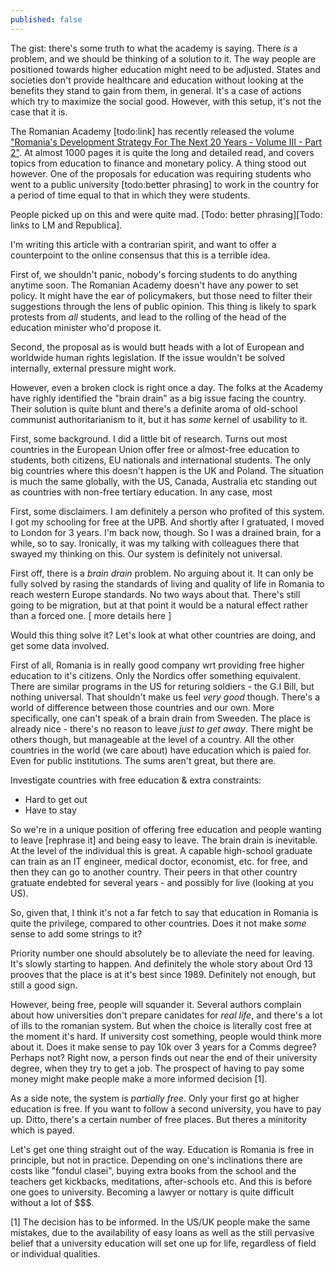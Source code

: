 ```yaml
---
published: false
---
```

The gist: there's some truth to what the academy is saying. There _is_ a problem, and we should be thinking of a solution to it. The way people are positioned towards higher education might need to be adjusted. States and societies don't provide healthcare and education without looking at the benefits they stand to gain from them, in general. It's a case of actions which try to maximize the social good. However, with this setup, it's not the case that it is.

The Romanian Academy [todo:link] has recently released the volume ["Romania's Development Strategy For The Next 20 Years - Volume III - Part 2"](http://www.acad.ro/bdar/strategiaAR/doc13/StrategiaIII_2.pdf). At almost 1000 pages it is quite the long and detailed read, and covers topics from education to finance and monetary policy. A thing stood out however. One of the proposals for education was requiring students who went to a public university [todo:better phrasing] to work in the country for a period of time equal to that in which they were students.

People picked up on this and were quite mad. [Todo: better phrasing][Todo: links to LM and Republica].

I'm writing this article with a contrarian spirit, and want to offer a counterpoint to the online consensus that this is a terrible idea.

First of, we shouldn't panic, nobody's forcing students to do anything anytime soon. The Romanian Academy doesn't have any power to set policy. It might have the ear of policymakers, but those need to filter their suggestions through the lens of public opinion. This thing is likely to spark protests from _all_ students, and lead to the rolling of the head of the education minister who'd propose it.

Second, the proposal as is would butt heads with a lot of European and worldwide human rights legislation. If the issue wouldn't be solved internally, external pressure might work.

However, even a broken clock is right once a day. The folks at the Academy have righly identified the "brain drain" as a big issue facing the country. Their solution is quite blunt and there's a definite aroma of old-school communist authoritarianism to it, but it has _some_ kernel of usability to it.

First, some background. I did a little bit of research. Turns out most countries in the European Union offer free or almost-free education to students, both citizens, EU nationals and international students. The only big countries where this doesn't happen is the UK and Poland. The situation is much the same globally, with the US, Canada, Australia etc standing out as countries with non-free tertiary education. In any case, most 

First, some disclaimers. I am definitely a person who profited of this system. I got my schooling for free at the UPB. And shortly after I gratuated, I moved to London for 3 years. I'm back now, though. So I was a drained brain, for a while, so to say.
Ironically, it was my talking with colleagues there that swayed my thinking on this. Our system is definitely not universal.

First off, there is a _brain drain_ problem. No arguing about it. It can only be fully solved by rasing the standards of living and quality of life in Romania to reach western Europe standards. No two ways about that. There's still going to be migration, but at that point it would be a natural effect rather than a forced one. [ more details here ]

Would this thing solve it? Let's look at what other countries are doing, and get some data involved.

First of all, Romania is in really good company wrt providing free higher education to it's citizens. Only the Nordics offer something equivalent. There are similar programs in the US for returing soldiers - the G.I Bill, but nothing universal. That shouldn't make us feel _very good_ though. There's a world of difference between those countries and our own. More specifically, one can't speak of a brain drain from Sweeden. The place is already nice - there's no reason to leave _just to get away_. There might be others though, but manageable at the level of a country.
All the other countries in the world (we care about) have education which is paied for. Even for public institutions. The sums aren't great, but there are.

Investigate countries with free education & extra constraints:
- Hard to get out
- Have to stay

So we're in a unique position of offering free education and people wanting to leave [rephrase it] and being easy to leave. The brain drain is inevitable. At the level of the individual this is great. A capable high-school graduate can train as an IT engineer, medical doctor, economist, etc. for free, and then they can go to another country. Their peers in that other country gratuate endebted for several years - and possibly for live (looking at you US). 

So, given that, I think it's not a far fetch to say that education in Romania is quite the privilege, compared to other countries. Does it not make _some_ sense to add some strings to it?

Priority number one should absolutely be to alleviate the need for leaving. It's slowly starting to happen. And definitely the whole story about Ord 13 prooves that the place is at it's best since 1989. Definitely not enough, but still a good sign.

However, being free, people will squander it. Several authors complain about how universities don't prepare canidates for _real life_, and there's a lot of ills to the romanian system. But when the choice is literally cost free at the moment it's hard. If university cost something, people would think more about it. Does it make sense to pay 10k over 3 years for a Comms degree? Perhaps not? Right now, a person finds out near the end of their university degree, when they try to get a job. The prospect of having to pay some money might make people make a more informed decision [1]. 

As a side note, the system is _partially free_. Only your first go at higher education is free. If you want to follow a second university, you have to pay up. Ditto, there's a certain number of free places. But theres a minitority which is payed.

Let's get one thing straight out of the way. Education is Romania is free in principle, but not in practice. Depending on one's inclinations there are costs like "fondul clasei", buying extra books from the school and the teachers get kickbacks, meditations, after-schools etc. And this is before one goes to university. Becoming a lawyer or nottary is quite difficult without a lot of $$$.

[1] The decision has to be informed. In the US/UK people make the same mistakes, due to the availability of easy loans as well as the still pervasive belief that a university education will set one up for life, regardless of field or individual qualities.
